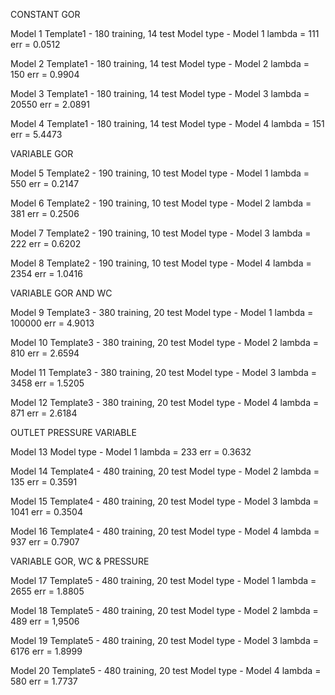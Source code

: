 CONSTANT GOR

Model 1
Template1 - 180 training, 14 test
Model type - Model 1
lambda = 111
err = 0.0512

Model 2
Template1 - 180 training, 14 test
Model type - Model 2
lambda = 150
err = 0.9904

Model 3
Template1 - 180 training, 14 test
Model type - Model 3
lambda = 20550
err = 2.0891

Model 4
Template1 - 180 training, 14 test
Model type - Model 4
lambda = 151
err = 5.4473

VARIABLE GOR

Model 5
Template2 - 190 training, 10 test
Model type - Model 1
lambda = 550
err = 0.2147

Model 6
Template2 - 190 training, 10 test
Model type - Model 2
lambda = 381
err = 0.2506

Model 7
Template2 - 190 training, 10 test
Model type - Model 3
lambda = 222
err = 0.6202

Model 8
Template2 - 190 training, 10 test
Model type - Model 4
lambda = 2354
err = 1.0416

VARIABLE GOR AND WC

Model 9
Template3 - 380 training, 20 test
Model type - Model 1
lambda = 100000
err = 4.9013

Model 10
Template3 - 380 training, 20 test
Model type - Model 2
lambda = 810
err = 2.6594

Model 11
Template3 - 380 training, 20 test
Model type - Model 3
lambda = 3458
err = 1.5205

Model 12
Template3 - 380 training, 20 test
Model type - Model 4
lambda = 871
err = 2.6184

OUTLET PRESSURE VARIABLE

Model 13
Model type - Model 1
lambda = 233
err = 0.3632

Model 14
Template4 - 480 training, 20 test
Model type - Model 2
lambda = 135
err = 0.3591

Model 15
Template4 - 480 training, 20 test
Model type - Model 3
lambda = 1041
err = 0.3504

Model 16
Template4 - 480 training, 20 test
Model type - Model 4
lambda = 937
err = 0.7907

VARIABLE GOR, WC & PRESSURE

Model 17
Template5 - 480 training, 20 test
Model type - Model 1
lambda = 2655
err = 1.8805

Model 18
Template5 - 480 training, 20 test
Model type - Model 2
lambda = 489
err = 1,9506

Model 19
Template5 - 480 training, 20 test
Model type - Model 3
lambda = 6176
err = 1.8999

Model 20
Template5 - 480 training, 20 test
Model type - Model 4
lambda = 580
err = 1.7737

